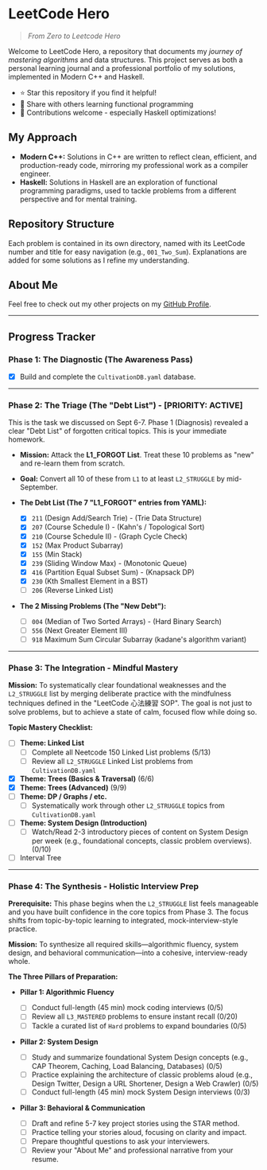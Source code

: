 # LeetCode Hero

> _From Zero to Leetcode Hero_

Welcome to LeetCode Hero, a repository that documents my _journey of mastering algorithms_ and data structures. This project serves as both a personal learning journal and a professional portfolio of my solutions, implemented in Modern C++ and Haskell.

- ⭐ Star this repository if you find it helpful!
- 🔄 Share with others learning functional programming
- 🤝 Contributions welcome - especially Haskell optimizations!

## My Approach

- **Modern C++:** Solutions in C++ are written to reflect clean, efficient, and production-ready code, mirroring my professional work as a compiler engineer.
- **Haskell:** Solutions in Haskell are an exploration of functional programming paradigms, used to tackle problems from a different perspective and for mental training.

## Repository Structure

Each problem is contained in its own directory, named with its LeetCode number and title for easy navigation (e.g., `001_Two_Sum`). Explanations are added for some solutions as I refine my understanding.

## About Me

Feel free to check out my other projects on my [GitHub Profile](https://github.com/TheCloudlet).

______________________________________________________________________

## Progress Tracker

### Phase 1: The Diagnostic (The Awareness Pass)

- [x] Build and complete the `CultivationDB.yaml` database.
______________________________________________________________________

### Phase 2: The Triage (The "Debt List") - \[PRIORITY: ACTIVE\]

This is the task we discussed on Sept 6-7. Phase 1 (Diagnosis) revealed a clear "Debt List" of forgotten critical topics. This is your immediate homework.

- **Mission:** Attack the **L1_FORGOT List**. Treat these 10 problems as "new" and re-learn them from scratch.

- **Goal:** Convert all 10 of these from `L1` to at least `L2_STRUGGLE` by mid-September.

- **The Debt List (The 7 "L1_FORGOT" entries from YAML):**

  - [x] `211` (Design Add/Search Trie) - (Trie Data Structure)
  - [x] `207` (Course Schedule I) - (Kahn's / Topological Sort)
  - [x] `210` (Course Schedule II) - (Graph Cycle Check)
  - [x] `152` (Max Product Subarray)
  - [x] `155` (Min Stack)
  - [x] `239` (Sliding Window Max) - (Monotonic Queue)
  - [x] `416` (Partition Equal Subset Sum) - (Knapsack DP)
  - [x] `230` (Kth Smallest Element in a BST)
  - [ ] `206` (Reverse Linked List)

- **The 2 Missing Problems (The "New Debt"):**

  - [ ] `004` (Median of Two Sorted Arrays) - (Hard Binary Search)
  - [ ] `556` (Next Greater Element III)
  - [ ] `918` Maximum Sum Circular Subarray (kadane's algorithm variant)

______________________________________________________________________

### Phase 3: The Integration - Mindful Mastery

**Mission:** To systematically clear foundational weaknesses and the `L2_STRUGGLE` list by merging deliberate practice with the mindfulness techniques defined in the "LeetCode 心法練習 SOP". The goal is not just to solve problems, but to achieve a state of calm, focused flow while doing so.

**Topic Mastery Checklist:**

- [ ] **Theme: Linked List**
  - [ ] Complete all Neetcode 150 Linked List problems (5/13)
  - [ ] Review all `L2_STRUGGLE` Linked List problems from `CultivationDB.yaml`
- [x] **Theme: Trees (Basics & Traversal)** (6/6)
- [x] **Theme: Trees (Advanced)** (9/9)
- [ ] **Theme: DP / Graphs / etc.**
  - [ ] Systematically work through other `L2_STRUGGLE` topics from `CultivationDB.yaml`
- [ ] **Theme: System Design (Introduction)**
  - [ ] Watch/Read 2-3 introductory pieces of content on System Design per week (e.g., foundational concepts, classic problem overviews). (0/10)
- [ ] Interval Tree
______________________________________________________________________

### Phase 4: The Synthesis - Holistic Interview Prep

**Prerequisite:** This phase begins when the `L2_STRUGGLE` list feels manageable and you have built confidence in the core topics from Phase 3. The focus shifts from topic-by-topic learning to integrated, mock-interview-style practice.

**Mission:** To synthesize all required skills—algorithmic fluency, system design, and behavioral communication—into a cohesive, interview-ready whole.

**The Three Pillars of Preparation:**

- **Pillar 1: Algorithmic Fluency**

  - [ ] Conduct full-length (45 min) mock coding interviews (0/5)
  - [ ] Review all `L3_MASTERED` problems to ensure instant recall (0/20)
  - [ ] Tackle a curated list of `Hard` problems to expand boundaries (0/5)

- **Pillar 2: System Design**

  - [ ] Study and summarize foundational System Design concepts (e.g., CAP Theorem, Caching, Load Balancing, Databases) (0/5)
  - [ ] Practice explaining the architecture of classic problems aloud (e.g., Design Twitter, Design a URL Shortener, Design a Web Crawler) (0/5)
  - [ ] Conduct full-length (45 min) mock System Design interviews (0/3)

- **Pillar 3: Behavioral & Communication**

  - [ ] Draft and refine 5-7 key project stories using the STAR method.
  - [ ] Practice telling your stories aloud, focusing on clarity and impact.
  - [ ] Prepare thoughtful questions to ask your interviewers.
  - [ ] Review your "About Me" and professional narrative from your resume.
